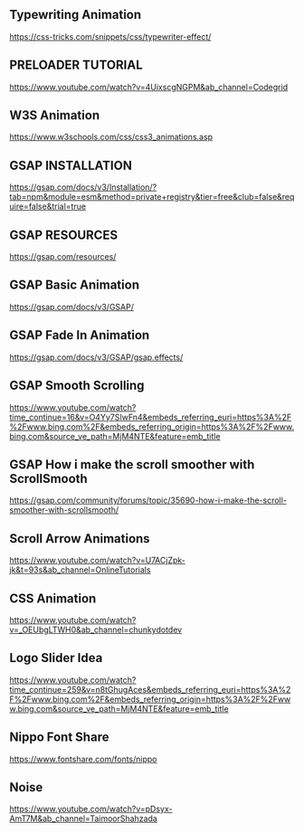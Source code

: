 <!-- Typewriting Animation -->
## Typewriting Animation
https://css-tricks.com/snippets/css/typewriter-effect/ 

<!-- PRELOADER TUTORIAL -->
## PRELOADER TUTORIAL
https://www.youtube.com/watch?v=4UixscgNGPM&ab_channel=Codegrid 

<!-- W3S Animation -->
## W3S Animation
https://www.w3schools.com/css/css3_animations.asp

<!-- GSAP INSTALLATION -->
## GSAP INSTALLATION
https://gsap.com/docs/v3/Installation/?tab=npm&module=esm&method=private+registry&tier=free&club=false&require=false&trial=true 

<!-- GSAP RESOURCES -->
## GSAP RESOURCES
https://gsap.com/resources/ 

<!-- GSAP Basic Animation -->
## GSAP Basic Animation
https://gsap.com/docs/v3/GSAP/

<!-- GSAP Fade In Animation -->
## GSAP Fade In Animation
https://gsap.com/docs/v3/GSAP/gsap.effects/ 

<!-- GSAP Smooth Scrolling -->
## GSAP Smooth Scrolling
https://www.youtube.com/watch?time_continue=16&v=O4Yy7SIwFn4&embeds_referring_euri=https%3A%2F%2Fwww.bing.com%2F&embeds_referring_origin=https%3A%2F%2Fwww.bing.com&source_ve_path=MjM4NTE&feature=emb_title 

<!-- GSAP How i make the scroll smoother with ScrollSmooth -->
## GSAP How i make the scroll smoother with ScrollSmooth
https://gsap.com/community/forums/topic/35690-how-i-make-the-scroll-smoother-with-scrollsmooth/

<!-- Scroll Arrow Animations -->
## Scroll Arrow Animations
https://www.youtube.com/watch?v=U7ACjZpk-jk&t=93s&ab_channel=OnlineTutorials 

<!-- CSS Animation -->
## CSS Animation
https://www.youtube.com/watch?v=_OEUbgLTWH0&ab_channel=chunkydotdev 

<!-- Logo Slider for the Vector Hero banner Section Slider Animation -->
## Logo Slider Idea
https://www.youtube.com/watch?time_continue=259&v=n8tGhugAces&embeds_referring_euri=https%3A%2F%2Fwww.bing.com%2F&embeds_referring_origin=https%3A%2F%2Fwww.bing.com&source_ve_path=MjM4NTE&feature=emb_title

<!-- Nippo Font Share -->
## Nippo Font Share
https://www.fontshare.com/fonts/nippo 

<!-- Noise GIF -->
## Noise 
https://www.youtube.com/watch?v=pDsyx-AmT7M&ab_channel=TaimoorShahzada 
